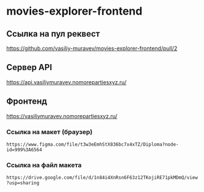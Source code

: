# movies-explorer-frontend

## Ссылка на пул реквест
https://github.com/vasiliy-muravev/movies-explorer-frontend/pull/2

## Сервер API
https://api.vasiliymuravev.nomorepartiesxyz.ru/

## Фронтенд
https://vasiliymuravev.nomorepartiesxyz.ru/

### Ссылка на макет (браузер) 

`https://www.figma.com/file/t3w3eEmhStX836bc7x4xTZ/Diploma?node-id=999%3A6564`

### Ссылка на файл макета 

`https://drive.google.com/file/d/1n84i4XnRsn6F63z12TKojiRE71pkMDmQ/view?usp=sharing`
